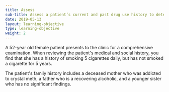```yaml
---
title: Assess
sub-title: Assess a patient’s current and past drug use history to determine treatment options 
date: 2019-05-13
layout: learning-objective
type: learning-objective
weight: 2
---
```

A 52-year old female patient presents to the clinic for a comprehensive
examination. When reviewing the patient's medical and social history, you find
that she has a history of smoking 5 cigarettes daily, but has not smoked a
cigarette for 5 years.

The patient's family history includes a deceased mother who was addicted to
crystal meth, a father who is a recovering alcoholic, and a younger sister who
has no significant findings. 
